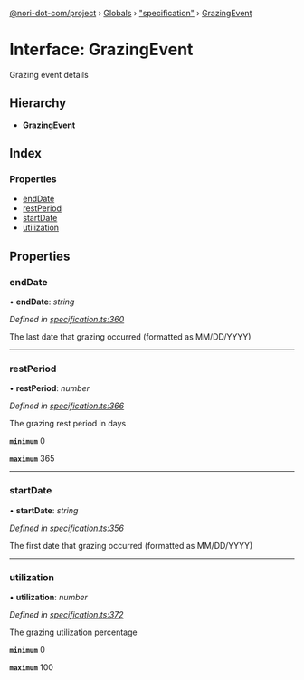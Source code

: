 [@nori-dot-com/project](../README.md) › [Globals](../globals.md) › ["specification"](../modules/_specification_.md) › [GrazingEvent](_specification_.grazingevent.md)

# Interface: GrazingEvent

Grazing event details

## Hierarchy

* **GrazingEvent**

## Index

### Properties

* [endDate](_specification_.grazingevent.md#enddate)
* [restPeriod](_specification_.grazingevent.md#restperiod)
* [startDate](_specification_.grazingevent.md#startdate)
* [utilization](_specification_.grazingevent.md#utilization)

## Properties

###  endDate

• **endDate**: *string*

*Defined in [specification.ts:360](https://github.com/nori-dot-eco/nori-dot-com/blob/feda5f8/packages/project/src/specification.ts#L360)*

The last date that grazing occurred (formatted as MM/DD/YYYY)

___

###  restPeriod

• **restPeriod**: *number*

*Defined in [specification.ts:366](https://github.com/nori-dot-eco/nori-dot-com/blob/feda5f8/packages/project/src/specification.ts#L366)*

The grazing rest period in days

**`minimum`** 0

**`maximum`** 365

___

###  startDate

• **startDate**: *string*

*Defined in [specification.ts:356](https://github.com/nori-dot-eco/nori-dot-com/blob/feda5f8/packages/project/src/specification.ts#L356)*

The first date that grazing occurred (formatted as MM/DD/YYYY)

___

###  utilization

• **utilization**: *number*

*Defined in [specification.ts:372](https://github.com/nori-dot-eco/nori-dot-com/blob/feda5f8/packages/project/src/specification.ts#L372)*

The grazing utilization percentage

**`minimum`** 0

**`maximum`** 100
